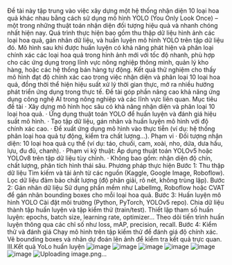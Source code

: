 Đề tài này tập trung vào việc xây dựng một hệ thống nhận diện 10 loại hoa quả khác nhau bằng cách sử dụng mô hình YOLO (You Only Look Once) – một trong những thuật toán nhận diện đối tượng hiệu quả và nhanh chóng nhất hiện nay.
Quá trình thực hiện bao gồm thu thập dữ liệu hình ảnh các loại hoa quả, gán nhãn dữ liệu, và huấn luyện mô hình YOLO trên tập dữ liệu đó. Mô hình sau khi được huấn luyện có khả năng phát hiện và phân loại chính xác các loại hoa quả trong hình ảnh mới với tốc độ nhanh, phù hợp cho các ứng dụng trong lĩnh vực nông nghiệp thông minh, quản lý kho hàng, hoặc các hệ thống bán hàng tự động.
Kết quả thử nghiệm cho thấy mô hình đạt độ chính xác cao trong việc nhận diện và phân loại 10 loại hoa quả, đồng thời thể hiện hiệu suất xử lý thời gian thực, mở ra nhiều hướng phát triển ứng dụng trong thực tế. Đề tài góp phần nâng cao khả năng ứng dụng công nghệ AI trong nông nghiệp và các lĩnh vực liên quan.
Mục tiêu đề tài
·  Xây dựng mô hình học sâu có khả năng nhận diện và phân loại 10 loại hoa quả.
·  Ứng dụng thuật toán YOLO để huấn luyện và đánh giá hiệu suất mô hình.
·  Tạo tập dữ liệu, gán nhãn và huấn luyện mô hình với độ chính xác cao.
·  Đề xuất ứng dụng mô hình vào thực tiễn (ví dụ: hệ thống phân loại hoa quả tự động, kiểm tra chất lượng…).
Phạm vi
·  Đối tượng nhận diện: 10 loại hoa quả cụ thể (ví dụ: táo, chuối, cam, xoài, nho, dứa, dưa hấu, lựu, đu đủ, chanh).
·  Phạm vi kỹ thuật: Áp dụng thuật toán YOLOv5 hoặc YOLOv8 trên tập dữ liệu tùy chỉnh.
·  Không bao gồm: nhận diện độ chín, chất lượng, phân tích hình thái sâu.
Phương pháp thực hiện
Bước 1: Thu thập dữ liệu
Tìm kiếm và tải ảnh từ các nguồn (Kaggle, Google Image, Roboflow).
Lọc dữ liệu đảm bảo chất lượng (độ phân giải, rõ nét, không trùng lặp).
Bước 2: Gán nhãn dữ liệu
Sử dụng phần mềm như LabelImg, Roboflow hoặc CVAT để gán nhãn bounding boxes cho mỗi loại hoa quả.
Bước 3: Huấn luyện mô hình YOLO
Cài đặt môi trường (Python, PyTorch, YOLOv5 repo).
Chia dữ liệu thành tập huấn luyện và tập kiểm thử (train/test).
Thiết lập tham số huấn luyện: epochs, batch size, learning rate, optimizer…
Theo dõi tiến trình huấn luyện thông qua các chỉ số như loss, mAP, precision, recall.
Bước 4: Kiểm thử và đánh giá
Chạy mô hình trên tập kiểm thử để đánh giá độ chính xác.
Vẽ bounding boxes và nhãn dự đoán lên ảnh để kiểm tra kết quả trực quan.
III.Kết quả YoLo huấn luyện
![image](https://github.com/user-attachments/assets/4db145cd-a70f-4a25-89d6-501571e55ad1)
![image](https://github.com/user-attachments/assets/487d2d8a-08dc-4573-8bdc-c27aff34814e)
![image](https://github.com/user-attachments/assets/1f1abc69-6aad-40d1-9cfe-d3f5ba5715ae)
![image](https://github.com/user-attachments/assets/a4d1f8eb-7175-4ae8-a1e3-406c77cbedcb)
![image](https://github.com/user-attachments/assets/abffdd82-6714-4ce9-ac20-cb8ce2a0d529)
![image](https://github.com/user-attachments/assets/55711a04-360f-4b9b-b2d3-a6fe0c678718)
![Uploading image.png…]()
































